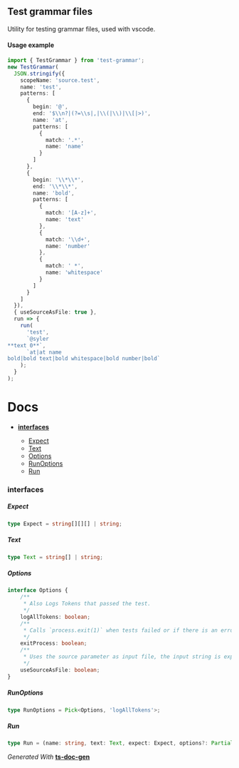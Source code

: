 ## Test grammar files

Utility for testing grammar files, used with vscode.

#### Usage example

```typescript
import { TestGrammar } from 'test-grammar';
new TestGrammar(
  JSON.stringify({
    scopeName: 'source.test',
    name: 'test',
    patterns: [
      {
        begin: '@',
        end: '$\\n?|(?=\\s|,|\\(|\\)|\\[|>)',
        name: 'at',
        patterns: [
          {
            match: '.*',
            name: 'name'
          }
        ]
      },
      {
        begin: '\\*\\*',
        end: '\\*\\*',
        name: 'bold',
        patterns: [
          {
            match: '[A-z]+',
            name: 'text'
          },
          {
            match: '\\d+',
            name: 'number'
          },
          {
            match: ' *',
            name: 'whitespace'
          }
        ]
      }
    ]
  }),
  { useSourceAsFile: true },
  run => {
    run(
      'test',
      `@syler
**text 0**`,
      `at|at name
bold|bold text|bold whitespace|bold number|bold`
    );
  }
);
```

<span id="DOC_GENERATION_MARKER_0"></span>
# Docs

- **[interfaces](#interfaces)**

  - [Expect](#expect)
  - [Text](#text)
  - [Options](#options)
  - [RunOptions](#runoptions)
  - [Run](#run)

### interfaces


##### Expect

```typescript
type Expect = string[][][] | string;
```

##### Text

```typescript
type Text = string[] | string;
```

##### Options

```typescript
interface Options {
    /**
     * Also Logs Tokens that passed the test.
     */
    logAllTokens: boolean;
    /**
     * Calls `process.exit(1)` when tests failed or if there is an error.
     */
    exitProcess: boolean;
    /**
     * Uses the source parameter as input file, the input string is expected to be valid json textmate grammar.
     */
    useSourceAsFile: boolean;
}
```

##### RunOptions

```typescript
type RunOptions = Pick<Options, 'logAllTokens'>;
```

##### Run

```typescript
type Run = (name: string, text: Text, expect: Expect, options?: Partial<RunOptions>) => void;
```

*Generated With* **[ts-doc-gen](https://www.npmjs.com/package/ts-doc-gen)**
<span id="DOC_GENERATION_MARKER_1"></span>
